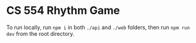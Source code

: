 # CS 554 Rhythm Game

To run locally, run `npm i` in both `./api` and `./web` folders, then run `npm run dev` from the root directory.